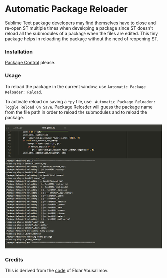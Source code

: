 # Automatic Package Reloader

Sublime Text package developers may find themselves have to close and re-open
ST multiple times when developing a package since ST doesn't reload all the
submodules of a package when the files are edited. This tiny package helps in
reloading the package without the need of reopening ST.

### Installation

[Package Control](https://packagecontrol.io/) please.

### Usage

To reload the package in the current window, use `Automatic Package Reloader: Reload`.

To activate reload on saving a `*py` file, use ` Automatic Package Reloader: Toggle Reload On Save`.
Package Reloader will guess the package name from the file path in order to reload the submodules
and to reload the package.

![](shot.png)


### Credits
This is derived from the [code](https://github.com/divmain/GitSavvy/blob/599ba3cdb539875568a96a53fafb033b01708a67/common/util/reload.py) of Eldar Abusalimov.
